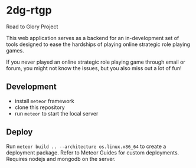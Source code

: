 # 2dg-rtgp

Road to Glory Project

This web application serves as a backend for an in-development set of tools designed to ease the hardships of playing online strategic role playing games.

If you never played an online strategic role playing game through email or forum, you might not know the issues, but you also miss out a lot of fun!

## Development

 - install `meteor` framework
 - clone this repository
 - run `meteor` to start the local server

## Deploy

Run `meteor build .. --architecture os.linux.x86_64` to create a deployment package.
Refer to Meteor Guides for custom deployments.
Requires nodejs and mongodb on the server.
